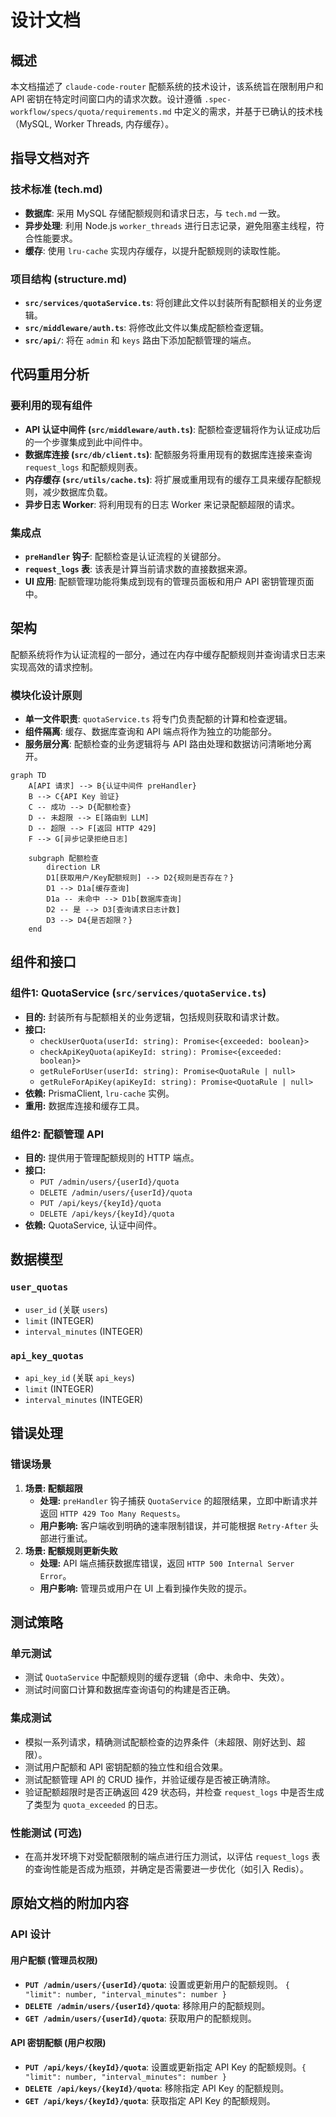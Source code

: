 # 设计文档

## 概述

本文档描述了 `claude-code-router` 配额系统的技术设计，该系统旨在限制用户和 API 密钥在特定时间窗口内的请求次数。设计遵循 `.spec-workflow/specs/quota/requirements.md` 中定义的需求，并基于已确认的技术栈（MySQL, Worker Threads, 内存缓存）。

## 指导文档对齐

### 技术标准 (tech.md)

- **数据库**: 采用 MySQL 存储配额规则和请求日志，与 `tech.md` 一致。
- **异步处理**: 利用 Node.js `worker_threads` 进行日志记录，避免阻塞主线程，符合性能要求。
- **缓存**: 使用 `lru-cache` 实现内存缓存，以提升配额规则的读取性能。

### 项目结构 (structure.md)

- **`src/services/quotaService.ts`**: 将创建此文件以封装所有配额相关的业务逻辑。
- **`src/middleware/auth.ts`**: 将修改此文件以集成配额检查逻辑。
- **`src/api/`**: 将在 `admin` 和 `keys` 路由下添加配额管理的端点。

## 代码重用分析

### 要利用的现有组件

- **API 认证中间件 (`src/middleware/auth.ts`)**: 配额检查逻辑将作为认证成功后的一个步骤集成到此中间件中。
- **数据库连接 (`src/db/client.ts`)**: 配额服务将重用现有的数据库连接来查询 `request_logs` 和配额规则表。
- **内存缓存 (`src/utils/cache.ts`)**: 将扩展或重用现有的缓存工具来缓存配额规则，减少数据库负载。
- **异步日志 Worker**: 将利用现有的日志 Worker 来记录配额超限的请求。

### 集成点

- **`preHandler` 钩子**: 配额检查是认证流程的关键部分。
- **`request_logs` 表**: 该表是计算当前请求数的直接数据来源。
- **UI 应用**: 配额管理功能将集成到现有的管理员面板和用户 API 密钥管理页面中。

## 架构

配额系统将作为认证流程的一部分，通过在内存中缓存配额规则并查询请求日志来实现高效的请求控制。

### 模块化设计原则

- **单一文件职责**: `quotaService.ts` 将专门负责配额的计算和检查逻辑。
- **组件隔离**: 缓存、数据库查询和 API 端点将作为独立的功能部分。
- **服务层分离**: 配额检查的业务逻辑将与 API 路由处理和数据访问清晰地分离开。

```mermaid
graph TD
    A[API 请求] --> B{认证中间件 preHandler}
    B --> C{API Key 验证}
    C -- 成功 --> D{配额检查}
    D -- 未超限 --> E[路由到 LLM]
    D -- 超限 --> F[返回 HTTP 429]
    F --> G[异步记录拒绝日志]

    subgraph 配额检查
        direction LR
        D1[获取用户/Key配额规则] --> D2{规则是否存在？}
        D1 --> D1a[缓存查询]
        D1a -- 未命中 --> D1b[数据库查询]
        D2 -- 是 --> D3[查询请求日志计数]
        D3 --> D4{是否超限？}
    end
```

## 组件和接口

### 组件1: QuotaService (`src/services/quotaService.ts`)

- **目的:** 封装所有与配额相关的业务逻辑，包括规则获取和请求计数。
- **接口:**
  - `checkUserQuota(userId: string): Promise<{exceeded: boolean}>`
  - `checkApiKeyQuota(apiKeyId: string): Promise<{exceeded: boolean}>`
  - `getRuleForUser(userId: string): Promise<QuotaRule | null>`
  - `getRuleForApiKey(apiKeyId: string): Promise<QuotaRule | null>`
- **依赖:** PrismaClient, `lru-cache` 实例。
- **重用:** 数据库连接和缓存工具。

### 组件2: 配额管理 API

- **目的:** 提供用于管理配额规则的 HTTP 端点。
- **接口:**
  - `PUT /admin/users/{userId}/quota`
  - `DELETE /admin/users/{userId}/quota`
  - `PUT /api/keys/{keyId}/quota`
  - `DELETE /api/keys/{keyId}/quota`
- **依赖:** QuotaService, 认证中间件。

## 数据模型

### `user_quotas`

- `user_id` (关联 `users`)
- `limit` (INTEGER)
- `interval_minutes` (INTEGER)

### `api_key_quotas`

- `api_key_id` (关联 `api_keys`)
- `limit` (INTEGER)
- `interval_minutes` (INTEGER)

## 错误处理

### 错误场景

1. **场景: 配额超限**
   - **处理:** `preHandler` 钩子捕获 `QuotaService` 的超限结果，立即中断请求并返回 `HTTP 429 Too Many Requests`。
   - **用户影响:** 客户端收到明确的速率限制错误，并可能根据 `Retry-After` 头部进行重试。
2. **场景: 配额规则更新失败**
   - **处理:** API 端点捕获数据库错误，返回 `HTTP 500 Internal Server Error`。
   - **用户影响:** 管理员或用户在 UI 上看到操作失败的提示。

## 测试策略

### 单元测试

- 测试 `QuotaService` 中配额规则的缓存逻辑（命中、未命中、失效）。
- 测试时间窗口计算和数据库查询语句的构建是否正确。

### 集成测试

- 模拟一系列请求，精确测试配额检查的边界条件（未超限、刚好达到、超限）。
- 测试用户配额和 API 密钥配额的独立性和组合效果。
- 测试配额管理 API 的 CRUD 操作，并验证缓存是否被正确清除。
- 验证配额超限时是否正确返回 429 状态码，并检查 `request_logs` 中是否生成了类型为 `quota_exceeded` 的日志。

### 性能测试 (可选)

- 在高并发环境下对受配额限制的端点进行压力测试，以评估 `request_logs` 表的查询性能是否成为瓶颈，并确定是否需要进一步优化（如引入 Redis）。

## 原始文档的附加内容

### API 设计

#### 用户配额 (管理员权限)

- **`PUT /admin/users/{userId}/quota`**: 设置或更新用户的配额规则。 `{ "limit": number, "interval_minutes": number }`
- **`DELETE /admin/users/{userId}/quota`**: 移除用户的配额规则。
- **`GET /admin/users/{userId}/quota`**: 获取用户的配额规则。

#### API 密钥配额 (用户权限)

- **`PUT /api/keys/{keyId}/quota`**: 设置或更新指定 API Key 的配额规则。`{ "limit": number, "interval_minutes": number }`
- **`DELETE /api/keys/{keyId}/quota`**: 移除指定 API Key 的配额规则。
- **`GET /api/keys/{keyId}/quota`**: 获取指定 API Key 的配额规则。

